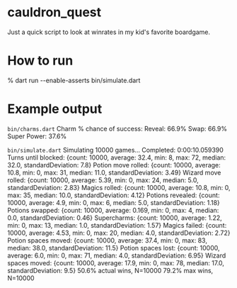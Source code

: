 # cauldron_quest

Just a quick script to look at winrates in my kid's favorite boardgame.

# How to run
% dart run --enable-asserts bin/simulate.dart

# Example output

`bin/charms.dart`
Charm % chance of success:
Reveal: 66.9%
Swap: 66.9%
Super Power: 37.6%

`bin/simulate.dart`
Simulating 10000 games...
Completed: 0:00:10.059390
Turns until blocked: {count: 10000, average: 32.4, min: 8, max: 72, median: 32.0, standardDeviation: 7.8}
Potion move rolled: {count: 10000, average: 10.8, min: 0, max: 31, median: 11.0, standardDeviation: 3.49}
Wizard move rolled: {count: 10000, average: 5.39, min: 0, max: 24, median: 5.0, standardDeviation: 2.83}
Magics rolled: {count: 10000, average: 10.8, min: 0, max: 35, median: 10.0, standardDeviation: 4.12}
Potions revealed: {count: 10000, average: 4.9, min: 0, max: 6, median: 5.0, standardDeviation: 1.18}
Potions swapped: {count: 10000, average: 0.169, min: 0, max: 4, median: 0.0, standardDeviation: 0.46}
Supercharms: {count: 10000, average: 1.22, min: 0, max: 13, median: 1.0, standardDeviation: 1.57}
Magics failed: {count: 10000, average: 4.53, min: 0, max: 20, median: 4.0, standardDeviation: 2.72}
Potion spaces moved: {count: 10000, average: 37.4, min: 0, max: 83, median: 38.0, standardDeviation: 11.5}
Potion spaces lost: {count: 10000, average: 6.0, min: 0, max: 71, median: 4.0, standardDeviation: 6.95}
Wizard spaces moved: {count: 10000, average: 17.9, min: 0, max: 78, median: 17.0, standardDeviation: 9.5}
50.6% actual wins, N=10000
79.2% max wins, N=10000
